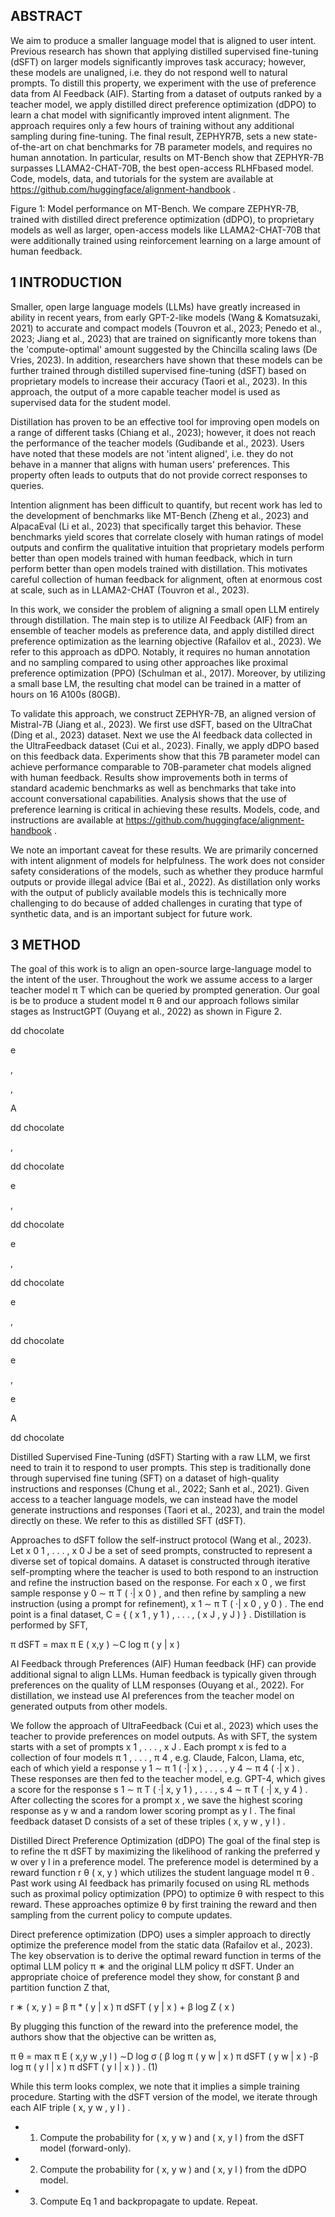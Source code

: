 ## ABSTRACT

We aim to produce a smaller language model that is aligned to user intent. Previous research has shown that applying distilled supervised fine-tuning (dSFT) on larger models significantly improves task accuracy; however, these models are unaligned, i.e. they do not respond well to natural prompts. To distill this property, we experiment with the use of preference data from AI Feedback (AIF). Starting from a dataset of outputs ranked by a teacher model, we apply distilled direct preference optimization (dDPO) to learn a chat model with significantly improved intent alignment. The approach requires only a few hours of training without any additional sampling during fine-tuning. The final result, ZEPHYR7B, sets a new state-of-the-art on chat benchmarks for 7B parameter models, and requires no human annotation. In particular, results on MT-Bench show that ZEPHYR-7B surpasses LLAMA2-CHAT-70B, the best open-access RLHFbased model. Code, models, data, and tutorials for the system are available at https://github.com/huggingface/alignment-handbook .

Figure 1: Model performance on MT-Bench. We compare ZEPHYR-7B, trained with distilled direct preference optimization (dDPO), to proprietary models as well as larger, open-access models like LLAMA2-CHAT-70B that were additionally trained using reinforcement learning on a large amount of human feedback.

<!-- image -->

## 1 INTRODUCTION

Smaller, open large language models (LLMs) have greatly increased in ability in recent years, from early GPT-2-like models (Wang & Komatsuzaki, 2021) to accurate and compact models (Touvron et al., 2023; Penedo et al., 2023; Jiang et al., 2023) that are trained on significantly more tokens than the 'compute-optimal' amount suggested by the Chincilla scaling laws (De Vries, 2023). In addition, researchers have shown that these models can be further trained through distilled supervised fine-tuning (dSFT) based on proprietary models to increase their accuracy (Taori et al., 2023). In this approach, the output of a more capable teacher model is used as supervised data for the student model.

Distillation has proven to be an effective tool for improving open models on a range of different tasks (Chiang et al., 2023); however, it does not reach the performance of the teacher models (Gudibande et al., 2023). Users have noted that these models are not 'intent aligned', i.e. they do not behave in a manner that aligns with human users' preferences. This property often leads to outputs that do not provide correct responses to queries.

Intention alignment has been difficult to quantify, but recent work has led to the development of benchmarks like MT-Bench (Zheng et al., 2023) and AlpacaEval (Li et al., 2023) that specifically target this behavior. These benchmarks yield scores that correlate closely with human ratings of model outputs and confirm the qualitative intuition that proprietary models perform better than open models trained with human feedback, which in turn perform better than open models trained with distillation. This motivates careful collection of human feedback for alignment, often at enormous cost at scale, such as in LLAMA2-CHAT (Touvron et al., 2023).

In this work, we consider the problem of aligning a small open LLM entirely through distillation. The main step is to utilize AI Feedback (AIF) from an ensemble of teacher models as preference data, and apply distilled direct preference optimization as the learning objective (Rafailov et al., 2023). We refer to this approach as dDPO. Notably, it requires no human annotation and no sampling compared to using other approaches like proximal preference optimization (PPO) (Schulman et al., 2017). Moreover, by utilizing a small base LM, the resulting chat model can be trained in a matter of hours on 16 A100s (80GB).

To validate this approach, we construct ZEPHYR-7B, an aligned version of Mistral-7B (Jiang et al., 2023). We first use dSFT, based on the UltraChat (Ding et al., 2023) dataset. Next we use the AI feedback data collected in the UltraFeedback dataset (Cui et al., 2023). Finally, we apply dDPO based on this feedback data. Experiments show that this 7B parameter model can achieve performance comparable to 70B-parameter chat models aligned with human feedback. Results show improvements both in terms of standard academic benchmarks as well as benchmarks that take into account conversational capabilities. Analysis shows that the use of preference learning is critical in achieving these results. Models, code, and instructions are available at https://github.com/huggingface/alignment-handbook .

We note an important caveat for these results. We are primarily concerned with intent alignment of models for helpfulness. The work does not consider safety considerations of the models, such as whether they produce harmful outputs or provide illegal advice (Bai et al., 2022). As distillation only works with the output of publicly available models this is technically more challenging to do because of added challenges in curating that type of synthetic data, and is an important subject for future work.

## 3 METHOD

The goal of this work is to align an open-source large-language model to the intent of the user. Throughout the work we assume access to a larger teacher model π T which can be queried by prompted generation. Our goal is be to produce a student model π θ and our approach follows similar stages as InstructGPT (Ouyang et al., 2022) as shown in Figure 2.

dd chocolate

e

,

,

A

dd chocolate

,

dd chocolate

e

,

dd chocolate

e

,

dd chocolate

e

,

dd chocolate

e

,

e

A

dd chocolate

Distilled Supervised Fine-Tuning (dSFT) Starting with a raw LLM, we first need to train it to respond to user prompts. This step is traditionally done through supervised fine tuning (SFT) on a dataset of high-quality instructions and responses (Chung et al., 2022; Sanh et al., 2021). Given access to a teacher language models, we can instead have the model generate instructions and responses (Taori et al., 2023), and train the model directly on these. We refer to this as distilled SFT (dSFT).

Approaches to dSFT follow the self-instruct protocol (Wang et al., 2023). Let x 0 1 , . . . , x 0 J be a set of seed prompts, constructed to represent a diverse set of topical domains. A dataset is constructed through iterative self-prompting where the teacher is used to both respond to an instruction and refine the instruction based on the response. For each x 0 , we first sample response y 0 ∼ π T ( ·| x 0 ) , and then refine by sampling a new instruction (using a prompt for refinement), x 1 ∼ π T ( ·| x 0 , y 0 ) . The end point is a final dataset, C = { ( x 1 , y 1 ) , . . . , ( x J , y J ) } . Distillation is performed by SFT,

π dSFT = max π E ( x,y ) ∼C log π ( y | x )

AI Feedback through Preferences (AIF) Human feedback (HF) can provide additional signal to align LLMs. Human feedback is typically given through preferences on the quality of LLM responses (Ouyang et al., 2022). For distillation, we instead use AI preferences from the teacher model on generated outputs from other models.

We follow the approach of UltraFeedback (Cui et al., 2023) which uses the teacher to provide preferences on model outputs. As with SFT, the system starts with a set of prompts x 1 , . . . , x J . Each prompt x is fed to a collection of four models π 1 , . . . , π 4 , e.g. Claude, Falcon, Llama, etc, each of which yield a response y 1 ∼ π 1 ( ·| x ) , . . . , y 4 ∼ π 4 ( ·| x ) . These responses are then fed to the teacher model, e.g. GPT-4, which gives a score for the response s 1 ∼ π T ( ·| x, y 1 ) , . . . , s 4 ∼ π T ( ·| x, y 4 ) . After collecting the scores for a prompt x , we save the highest scoring response as y w and a random lower scoring prompt as y l . The final feedback dataset D consists of a set of these triples ( x, y w , y l ) .

Distilled Direct Preference Optimization (dDPO) The goal of the final step is to refine the π dSFT by maximizing the likelihood of ranking the preferred y w over y l in a preference model. The preference model is determined by a reward function r θ ( x, y ) which utilizes the student language model π θ . Past work using AI feedback has primarily focused on using RL methods such as proximal policy optimization (PPO) to optimize θ with respect to this reward. These approaches optimize θ by first training the reward and then sampling from the current policy to compute updates.

Direct preference optimization (DPO) uses a simpler approach to directly optimize the preference model from the static data (Rafailov et al., 2023). The key observation is to derive the optimal reward function in terms of the optimal LLM policy π ∗ and the original LLM policy π dSFT. Under an appropriate choice of preference model they show, for constant β and partition function Z that,

r ∗ ( x, y ) = β π * ( y | x ) π dSFT ( y | x ) + β log Z ( x )

By plugging this function of the reward into the preference model, the authors show that the objective can be written as,

π θ = max π E ( x,y w ,y l ) ∼D log σ ( β log π ( y w | x ) π dSFT ( y w | x ) -β log π ( y l | x ) π dSFT ( y l | x ) ) . (1)

While this term looks complex, we note that it implies a simple training procedure. Starting with the dSFT version of the model, we iterate through each AIF triple ( x, y w , y l ) .

- 1. Compute the probability for ( x, y w ) and ( x, y l ) from the dSFT model (forward-only).
- 2. Compute the probability for ( x, y w ) and ( x, y l ) from the dDPO model.
- 3. Compute Eq 1 and backpropagate to update. Repeat.

